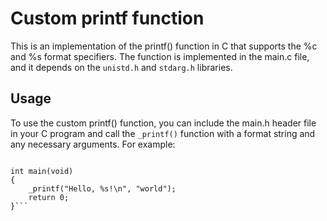# Custom printf function

This is an implementation of the printf() function in C that supports the %c and %s format specifiers. The function is implemented in the main.c file, and it depends on the `unistd.h` and `stdarg.h` libraries.

## Usage

To use the custom printf() function, you can include the main.h header file in your C program and call the `_printf()` function with a format string and any necessary arguments. For example:

```#include "main.h"

int main(void)
{
    _printf("Hello, %s!\n", "world");
    return 0;
}```
